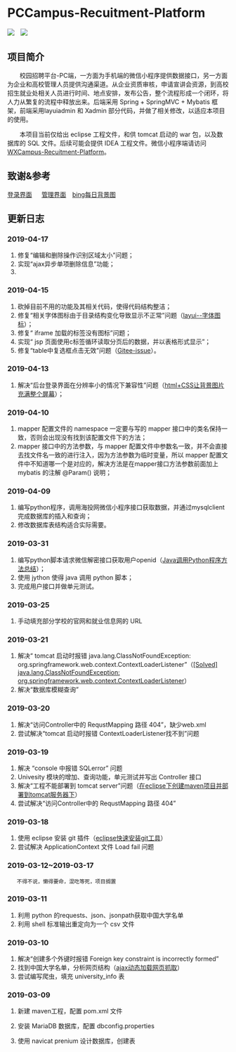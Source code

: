 # PCCampus-Recuitment-Platform

![](<https://img.shields.io/badge/layuiadmin-2.0-green.svg>)&emsp;![](<https://img.shields.io/badge/Xadmin-2.1-blue.svg>)

## 项目简介

&emsp;&emsp;校园招聘平台-PC端，一方面为手机端的微信小程序提供数据接口，另一方面为企业和高校管理人员提供沟通渠道。从企业资质审核，申请宣讲会资源，到高校招生就业处相关人员进行时间、地点安排，发布公告，整个流程形成一个闭环，将人力从繁复的流程中释放出来。后端采用 Spring + SpringMVC + Mybatis 框架，前端采用layuiadmin 和 Xadmin 部分代码，并做了相关修改，以适应本项目的使用。
	
&emsp;&emsp;本项目当前仅给出 eclipse 工程文件，和供 tomcat 启动的 war 包，以及数据库的 SQL 文件。后续可能会提供 IDEA 工程文件。微信小程序端请访问 [WXCampus-Recuitment-Platform](https://github.com/a1bum/WXCampus-Recruitment-Platform)。

## 致谢&参考

[登录界面](https://gitee.com/layuicms/layuicms) &emsp; [管理界面](https://gitee.com/daniuit/X-admin/)&emsp;[bing每日背景图](https://area.sinaapp.com/bingImg/)

## 更新日志

### 2019-04-17

1. 修复“编辑和删除操作识别区域太小”问题；
2. 实现“ajax异步单项删除信息”功能；
3. 

### 2019-04-15

1. 砍掉目前不用的功能及其相关代码，使得代码结构整洁；
2. 修复“相关字体图标由于目录结构变化导致显示不正常”问题（[layui--字体图标](https://www.layui.com/doc/element/icon.html)）；
3. 修复“ iframe 加载的标签没有图标”问题；
4. 实现“ jsp 页面使用c标签循环读取分页后的数据，并以表格形式显示”；
5. 修复“table中复选框点击无效”问题（[Gitee-issue](https://gitee.com/daniuit/X-admin/issues/IVFBL)）。

### 2019-04-13

1. 解决“后台登录界面在分辨率小的情况下兼容性”问题（[html+CSS让背景图片充满整个屏幕](https://blog.csdn.net/u011846249/article/details/78283844)）；

### 2019-04-10

1. mapper 配置文件的 namespace 一定要与写的 mapper 接口中的类名保持一致，否则会出现没有找到该配置文件下的方法；
2. mapper 接口中的方法参数，与 mapper 配置文件中参数名一致，并不会直接去找文件名一致的进行注入，因为方法参数为临时变量，所以 mapper 配置文件中不知道哪一个是对应的，解决方法是在mapper接口方法参数前面加上 mybatis 的注解 @Param() 说明；

### 2019-04-09

1. 编写python程序，调用海投网微信小程序接口获取数据，并通过mysqlclient完成数据库的插入和查询；
2. 修改数据库表结构适合实际需要。

### 2019-03-31

1. 编写python脚本请求微信解密接口获取用户openid（[Java调用Python程序方法总结](https://blog.csdn.net/IT_xiao_bai/article/details/79074988)）；
2. 使用 jython 使得 java 调用 python 脚本；
3. 完成用户接口并做单元测试。

### 2019-03-25

1. 手动填充部分学校的官网和就业信息网的 URL

### 2019-03-21

1. 解决“ tomcat 启动时报错 java.lang.ClassNotFoundException: org.springframework.web.context.ContextLoaderListener”（[[Solved] java.lang.ClassNotFoundException: org.springframework.web.context.ContextLoaderListener](https://howtodoinjava.com/spring-core/solved-java-lang-classnotfoundexception-org-springframework-web-context-contextloaderlistener/)）
2. 解决“数据库模糊查询”

### 2019-03-20

1. 解决“访问Controller中的 RequstMapping 路径 404”，缺少web.xml
2. 尝试解决“tomcat 启动时报错 ContextLoaderListener找不到”问题

### 2019-03-19

1. 解决 “console 中报错 SQLerror” 问题
2. Univesity 模块的增加、查询功能，单元测试并写出 Controller 接口
3. 解决“工程不能部署到 tomcat server”问题（[在eclipse下创建maven项目并部署到tomcat服务器下](https://blog.csdn.net/m751075306/article/details/11115353)）
4. 尝试解决“访问Controller中的 RequstMapping 路径 404”

### 2019-03-18

1. 使用 eclipse 安装 git 插件（[eclipse快速安装git工具](https://jingyan.baidu.com/article/09ea3ede74b8d9c0aede39c0.html)）
2. 尝试解决 ApplicationContext 文件 Load fail 问题

### 2019-03-12~2019-03-17

       不得不说，懒得要命，混吃等死，项目搁置

### 2019-03-11

1. 利用 python 的requests、json、jsonpath获取中国大学名单
2. 利用 shell 标准输出重定向为一个 csv 文件

### 2019-03-10

1. 解决“创建多个外键时报错 Foreign key constraint is incorrectly formed”
2. 找到中国大学名单，分析网页结构（[ajax动态加载网页抓取](https://zhuanlan.zhihu.com/p/35682031)）
3. 尝试编写爬虫，填充 university_info 表

### 2019-03-09

1. 新建 maven工程，配置 pom.xml 文件

2. 安装 MariaDB 数据库，配置 dbconfig.properties
3. 使用 navicat prenium 设计数据库，创建表